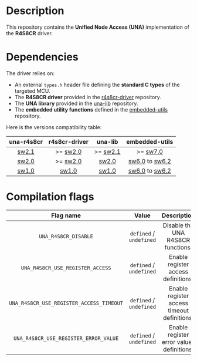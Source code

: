 # Description

This repository contains the **Unified Node Access (UNA)** implementation of the **R4S8CR** driver.

# Dependencies

The driver relies on:

* An external `types.h` header file defining the **standard C types** of the targeted MCU.
* The **R4S8CR driver** provided in the [r4s8cr-driver](https://github.com/Ludovic-Lesur/r4s8cr-driver) repository.
* The **UNA library** provided in the [una-lib](https://github.com/Ludovic-Lesur/una-lib) repository.
* The **embedded utility functions** defined in the [embedded-utils](https://github.com/Ludovic-Lesur/embedded-utils) repository.

Here is the versions compatibility table:

| **una-r4s8cr** | **r4s8cr-driver** | **una-lib** | **embedded-utils** |
|:---:|:---:|:---:|:---:|
| [sw2.1](https://github.com/Ludovic-Lesur/una-r4s8cr/releases/tag/sw2.1) | >= [sw2.0](https://github.com/Ludovic-Lesur/r4s8cr-driver/releases/tag/sw2.0) | >= [sw2.1](https://github.com/Ludovic-Lesur/una-lib/releases/tag/sw2.1) | >= [sw7.0](https://github.com/Ludovic-Lesur/embedded-utils/releases/tag/sw7.0) |
| [sw2.0](https://github.com/Ludovic-Lesur/una-r4s8cr/releases/tag/sw2.0) | >= [sw2.0](https://github.com/Ludovic-Lesur/r4s8cr-driver/releases/tag/sw2.0) | [sw2.0](https://github.com/Ludovic-Lesur/una-lib/releases/tag/sw2.0) | [sw6.0](https://github.com/Ludovic-Lesur/embedded-utils/releases/tag/sw6.0) to [sw6.2](https://github.com/Ludovic-Lesur/embedded-utils/releases/tag/sw6.2) |
| [sw1.0](https://github.com/Ludovic-Lesur/una-r4s8cr/releases/tag/sw1.0) | [sw1.0](https://github.com/Ludovic-Lesur/r4s8cr-driver/releases/tag/sw1.0) | [sw1.0](https://github.com/Ludovic-Lesur/una-lib/releases/tag/sw1.0) | [sw6.0](https://github.com/Ludovic-Lesur/embedded-utils/releases/tag/sw6.0) to [sw6.2](https://github.com/Ludovic-Lesur/embedded-utils/releases/tag/sw6.2) |

# Compilation flags

| **Flag name** | **Value** | **Description** |
|:---:|:---:|:---:|
| `UNA_R4S8CR_DISABLE` | `defined` / `undefined` | Disable the UNA R4S8CR functions. |
| `UNA_R4S8CR_USE_REGISTER_ACCESS` | `defined` / `undefined` | Enable register access definitions. |
| `UNA_R4S8CR_USE_REGISTER_ACCESS_TIMEOUT` | `defined` / `undefined` | Enable register access timeout definitions. |
| `UNA_R4S8CR_USE_REGISTER_ERROR_VALUE` | `defined` / `undefined` | Enable register error values definitions. |
